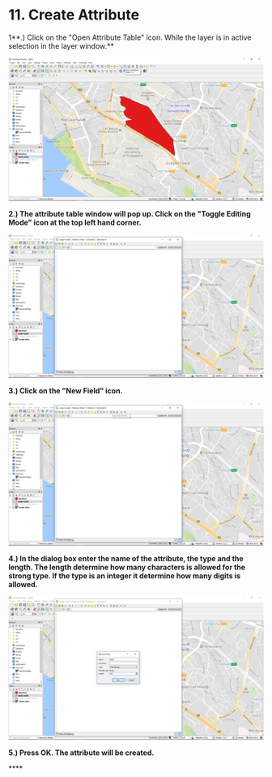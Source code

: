 # 11. Create Attribute

1**.\)  Click on the "Open Attribute Table" icon. While the layer is in active selection in the layer window.**

![](../assets/image%20%28117%29.png)

**2.\) The attribute table window will pop up. Click on the "Toggle Editing Mode" icon at the top left hand corner.**

![](../assets/image%20%2811%29.png)

**3.\) Click on the "New Field" icon.**

![](../assets/image%20%2887%29.png)

**4.\) In the dialog box enter the name of the attribute, the type and the length. The length determine how many characters is allowed for the strong type. If the type is an integer it determine how many digits is allowed.**

![](../assets/image%20%2873%29.png)

**5.\) Press OK. The attribute will be created.**

\*\*\*\*


